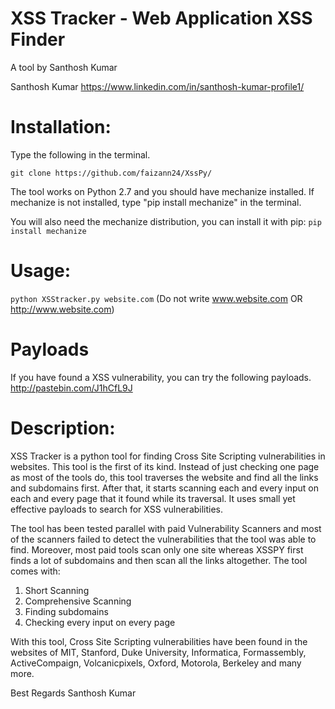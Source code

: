 # XSS Tracker - Web Application XSS Finder
A tool by Santhosh Kumar

Santhosh Kumar
https://www.linkedin.com/in/santhosh-kumar-profile1/

# Installation: 
Type the following in the terminal.

`git clone https://github.com/faizann24/XssPy/`

The tool works on Python 2.7 and you should have mechanize installed. If mechanize is not installed, type "pip install mechanize" in the terminal.

You will also need the mechanize distribution, you can install it with pip:
```pip install mechanize```

# Usage: 
`python XSStracker.py website.com` (Do not write www.website.com OR http://www.website.com)


# Payloads
If you have found a XSS vulnerability, you can try the following payloads.
http://pastebin.com/J1hCfL9J

# Description: 
XSS Tracker is a python tool for finding Cross Site Scripting vulnerabilities in websites. This tool is the first of its kind. Instead of just checking one page as most of the tools do, this tool traverses the website and find all the links and subdomains first. After that, it starts scanning each and every input on each and every page that it found while its traversal. It uses small yet effective payloads to search for XSS vulnerabilities. 

The tool has been tested parallel with paid Vulnerability Scanners and most of the scanners failed to detect the vulnerabilities that the tool was able to find. Moreover, most paid tools scan only one site whereas XSSPY first finds a lot of subdomains and then scan all the links altogether. The tool comes with:

1) Short Scanning
2) Comprehensive Scanning
3) Finding subdomains
4) Checking every input on every page

With this tool, Cross Site Scripting vulnerabilities have been found in the websites of MIT, Stanford, Duke University, Informatica, Formassembly, ActiveCompaign, Volcanicpixels, Oxford, Motorola, Berkeley and many more.



Best Regards
Santhosh Kumar
